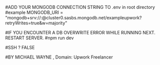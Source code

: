 #ADD YOUR MONGODB CONNECTION STRING TO .env in root directory
#example MONGODB_URI = "mongodb+srv://<username>:<password>@cluster0.sasbs.mongodb.net/exampleupwork?retryWrites=true&w=majority"


#IF YOU ENCOUNTER A DB OVERWRITE ERROR WHILE RUNNING NEXT. RESTART SERVER.
#npm run dev

#SSH ? FALSE

#BY MICHAEL WAYNE , Domain: Upwork Freelancer